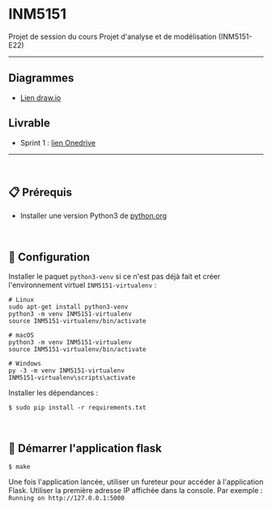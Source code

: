 # INM5151
Projet de session du cours Projet d'analyse et de modélisation (INM5151-E22)

<hr>

## Diagrammes
- [Lien draw.io](https://viewer.diagrams.net/?tags=%7B%7D&highlight=0000ff&edit=_blank&layers=1&nav=1&title=INM5151.drawio#R%3Cmxfile%20pages%3D%222%22%3E%3Cdiagram%20id%3D%22C5RBs43oDa-KdzZeNtuy%22%20name%3D%22Page-1%22%3E7V1dc5s4FP01ftkZZ%2Fg2foztNG3X6aZO27RPHdXINhtAXpCTuL9%2BBQgwSMa4xkBrPcW6CAE6R%2BdeXYTSU8fu660P1qs7ZEGnp0jWa0%2Bd9BRFllWT%2FAkt29iiS2psWPq2RStlhgf7J6RGiVo3tgWDXEWMkIPtdd44R54H5zhnA76PXvLVFsjJX3UNlpAxPMyBw1ofbQuvYqupDDL7W2gvV8mVZWMYH3FBUpk%2BSbACFnrZMak3PXXsI4TjX%2B7rGDph5yX98vhu%2B%2BhMn4zb9x%2BD%2F8Dn0d%2BfPnzpx429OeaU9BF86OFfbvrpeoy%2FPk1v33pb959ba%2FTybXTTV3X6bHibdBi0SP%2FRIvLxCi2RB5ybzDry0cazYNisREpZnSlCa2KUifFfiPGWkgFsMCKmFXYdepQ8hr%2F9Ss%2BPCt%2FCwpWeFCevuwcn27RkXYeUIEUPeTC2vLEdhx6v2E%2B0PwO08efJQ998%2Bvx0NxurP%2BTJzNdnDy%2B60jcoXYG%2FhLikExOqhz23QzoKwy1ELiRPQSr40AHYfs4zE1CCL9N69FTyqGC7U2GNbA8HOy3fhwZSgY5VdUDvg45UTcoRgvyIW0xKO7eWmSLS8AkEvmzdyd17b%2FlhofYX1nq4fQv7lD%2FPwNnQx5Kurv7ikmoKfhBtyREBOPbSI7%2FnBDDoE8Mz9LFNBu81PeDalhVzDgb2T%2FAjai%2BEmnYGaVwf9fQJF%2FxSxlO9oU1mozy8A%2FhaCiM92peuTFmXc32ecOs4pBkozUKjar4BtFgEhJF5cGuB02DglC8CS%2BlqYAz1WqFMm5HPAF6ZXu2Ad225tmcH2AcYbnwGyeDFdh0QCekCeThRfakKmjjU%2BtF8ZTvWFGzRJsQpwGD%2BlJRGK%2BTbP0mzIGEIOexj6hRUKVfjITyTXjqiB7xPwJdT0xQEmNaZI8cB68COEQ%2BruESlbW%2BEMEZu0lDOT6XuOypgHz2lAYF8tO%2BoziwzL8qqRssvWTAiG9S2ygUi0kGqzULSe0vSB5kT0ArXMznXG3Cupxj5ywGH4O4R3ozCXgzOITYKw1dSvchR0s14h48OXOC9bAzWYG57y2lUZ6Jllhl9ztCEyLkLJ2LCiigS9CKmYID3KtKIdNc4jE6INiljUpazciRXaxIDjZEXjjM7Yg8kTH2BIVvLSEjFkx%2B5lI7ww%2BxL4K%2FItiL6u2TLwX4sxiqDsUfGpwC5TpB1o2WQNQZkF%2BHvFvy%2BBkEABdq1om0qzaHNvWOZHdOfse3YwVFBhtJAkEG64DKCjOLUT1bOG2WkfiW5XtWo5rxRBp%2Bu7BRVhBnlmpSO8MqipDTogri3rLA%2BSAQatcOst%2B572DmuCDXOh%2FfAbA5vfmrVYCBtJD9dnmfO8tdZyvpbbye3vSd%2FfZz7381Pl%2BaddxPUpcDXnKBm0paang8L0kRc0kR8p%2FSsjBr7M90nBAP8Lhsw%2BtHxfHUyAurIcQ41tZDjpHp%2BIu59JZ8F1%2FMN1JLx5HeOycDZ5Xx1fVj2QzAHaj3oyflRm0bMDeAnMfg9bInjG6u9a9Nl3bmYSzY%2Flzx3xrqjc0n%2BCyetnXDk18KN870u5w%2FmIRuONPS%2B%2FLQYc8iK0OZfKnhCfdpVH71qJsv848WHk%2BIQiawDAdewMv9aSGTxUWbTldjGvkht1Ax0k6ksfiyhilhi%2FyjgpDZKge9ILKFwJjRoE%2FQDEVB0JKAweAtiLjSgYJNhwtUcdDVHJGu6ElOo%2FKSYcDURnslXCYdcjVL7tPXXlnkXFMZUCuv%2BDyTlC%2FVPXhZe2qk70nLzCv25PRdJvTa8oFIkgV7RLf1ZST3u6jWJYeRFfgLDH8dKVXGUuxWHK4z%2BfNyQYMBGntCfFvRHE%2FKzT35EbFYyjNWq8qN0S37YJbKz6KXmcE2mKCIE6oAEydJlrpHlTxAVIUL7B7NZVYS6MUHUB7%2FDBJFduTOFkUQORIjWjj4ORYxGzl1Bc3ynTT7ev9viRyx%2FkGf3b5IpYukyM5okPdMKs1A9g5iRckqLMXKQn6nggkhgwXQ2shQ0Q%2BOQReFhV0KVqhEXFyE238Rd13nRIOkSC5LaJEjspFwMoxxCBgehRocRO2%2BRxTAqgmS0PIzYdUACJOatCOfL90ZBYpfxCJCYmUnbIHG2u7l4kBSpABJnwUSjILGrFARI6QfeaTar7diuypc4FwVRMWwYDFqO7dhl7heOUDEDwVO6ZiexIs9wQOeGnNi7WYjYOey9j5akYwPxbrmdxKVR9IWX%2BWKHT1fO%2Flv2MwSbfbJycWs8y0d5J9d48nNrrO9YlwiTgPskuJv8eoR%2Fyy1tjNG1VWulmwGde78LxvOYhS%2Fn9%2Bx3UZu6c6bGlx0v6kXfbOgtx4tiXlwM16SOQZR8BtOSlMpdkVJ%2B51T%2BOsKsW3NPe5FV8YVwK5vDlNKwls1hBqZm5EdZXDrR4Q1zbSY5v1r3ieGjyc66O7LPz5mhDPel17Vcr2unIZnw4Ry70pcqSP5TIHftiGWwXciWVP4e9rfOlpBi9o964urZvztSb%2F4H%3C%2Fdiagram%3E%3Cdiagram%20id%3D%22nXIv9u4ZIcPf1qvrwy5a%22%20name%3D%22Page-2%22%3E7Vpbc5s6EP41PCaDwDj4MbaT04dkptOcnrbnJaMYGetUII%2BQY9Nff1YgLkJx4lvjJPWMPcMui27fp13tguOPktVfAs9ntzwizPHcWNDI8ceO5yH4g2KOY2IolMUd%2FVUpXa1d0IhkhqHknEk6N5UTnqZkIg0dFoIvTbMpZ%2FYw7iaYEUv7jUZyVmrDwG30nwiNZ1VHyNV3ElwZa0U2wxFftlT%2BleOPBOeyvEpWI8LUylTrUj53veZuPTBBUrnJA2ya%2F518vZb9b6v7f2%2FH%2F8RhcHmmW3nEbKEn%2FFVSRjMsyULoccu8WoxsSROGU5CGU57KO30HpjLEjMYpXE9gNESA4pEISWEdL%2FUNyeegncwoi25wzhdqzJnEk5%2BVNJxxQX9Bs5jBLQQKuC2kZoDXNyzu1JOgdkErSAY2n6uFQLXqBmdS20w4Y3ie0YdiwMokwSKm6ZBLyZOqIb5IIxJpqcarEKTgP2sGqOf1wsEsyWotIqjGGdhPeEKkyMGkeuBCUyPXck%2FLy4ZpqK91M5NlmtCazHHddt3dFyA%2FTmOYb92f5%2B%2FYHyy%2B0R1mgHEKHBmqFcvatIOL1lQbVUHGLYjpWcRMAacuIWHtZYt8jEzlWuplczyhaXxT2Ix7jeaLnqhScXh2ygrYZzSKSFrQQmKJS%2BYoLsw5TWWxEsEQfrBeI%2Fc8cAIY0Ahk1MjwU%2BZCjngKDMK04AUBWi6JouZzjJvJhOnLjai2fnvb%2FMtNWLeFv802A%2FdtQfYtkOfCGfnO5eAE9qHBDrwjg92zwJ7whRBUnQZOSB8Q6YvwyEgHFtJqU4cDuYgoholteKxwT8eKnY4VPTPK%2B%2F0No3zlIbY7VKDOocIP3%2B6hov9EvOExoJpRnn44L7S7fwne9rHhwvYvXexIGl2qZA%2BkB8bVnh6CSm965JbiNWWVL35hV5pbmESQIuq%2BCHvgy6tGMSwUcKPiiVKtqPyungXgSulH1RJcj1dtITeCg%2BrpeS8As4YoOiHbo%2FkUfIIwLOmj2ecz%2FuCzYutaz%2BP5vtlCOVT9UDtV7bRjNRR08h3w4DGRVkMAOc5bZnozrR0vCjq%2BCxkpNFyULR7UCQ0s9l5GCU2p2sPbZN2vER4D9%2BOFRy%2FcMT76OyXdfjccPxUfL95GfKzKCu%2FHs6Yw4ZZrVeIP3XIhNM61kPJ6HMDxahopL%2FZWoWsN%2FMhee%2FBqXtvresFBh%2BhvzW3XO%2FZpt23boy3tu%2B37L9h7HXsv%2BP1hBNml2xFP5pJsGj9OVdvd4kfg9w20N6%2Fa7hZA3lPVFtllW7D%2FaInVby%2FvvPGyLbLrtqd67cFhPnrBFtkV24TL%2B4jcz3GW2XHmhPdeeB%2B9bIvsuq3g7ITzgXFGbu%2FYQPctTNuJFyzdjMc8xaydfZmr1tjccAV0cbj6j0iZ65MfXkjeLGidj313WulYkU81ids%2BuVqTlGoLMwl1DpeX6dhXpjIvBkmbBRsna%2FtBbNdI0ZOg3%2BAHwkygXkwKEtikJSfUgX3tJh3XC6%2B%2FxdGWTv1JzE67q%2F%2Fs6dw9D8NwYByYNWJ7ZskV8LrR%2BqhbtcCn04xIC7hDHKrDPxTLM%2Fd8gKo8Nzdh2BPNfgfM8NXAtMu%2FtyR5EBun7a9S9vU%2BXtreqU31Nn1NuVvS%2Fp7eitY7%2BN1UfY9bmUWvV5o9676rGOz4Rg11SpS97heEh3qjtqaftePqlFp7vb3ewIHYfFBbmjffHPtX%2FwM%3D%3C%2Fdiagram%3E%3C%2Fmxfile%3E)

## Livrable
- Sprint 1 : [lien Onedrive](https://uqam-my.sharepoint.com/:w:/g/personal/ah591042_ens_uqam_ca/ETcwf4u95yFNg6ebJy5oz84BP-2_NFEGWdjY2TD9nrHHlQ?e=9FBLzQ)

<hr><br>

## :clipboard: Prérequis
- Installer une version Python3 de [python.org](https://www.python.org/downloads/)

<br>

## :wrench: Configuration

Installer le paquet `python3-venv` si ce n'est pas déjà fait et créer l'environnement virtuel `INM5151-virtualenv` :

```
# Linux
sudo apt-get install python3-venv
python3 -m venv INM5151-virtualenv
source INM5151-virtualenv/bin/activate

# macOS
python3 -m venv INM5151-virtualenv
source INM5151-virtualenv/bin/activate

# Windows
py -3 -m venv INM5151-virtualenv
INM5151-virtualenv\scripts\activate
```

Installer les dépendances :
```
$ sudo pip install -r requirements.txt
```

<br>

## :rocket: Démarrer l'application flask
```
$ make
```
Une fois l'application lancée, utiliser un fureteur pour accéder à l'application Flask. Utiliser la première adresse IP affichée dans la console. Par exemple : `Running on http://127.0.0.1:5000`
